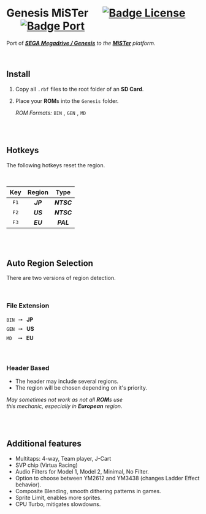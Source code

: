 # Genesis MiSTer    [![Badge License]][License]    [![Badge Port]][Port]

Port of ***[SEGA Megadrive / Genesis]*** *to the* ***[MiSTer]*** *platform.*

<br>

## Install

1. Copy all `.rbf` files to the root folder of an **SD Card**.

2. Place your **ROM**s into the `Genesis` folder.

    *ROM Formats:* `BIN` , `GEN` , `MD` 

<br>
<br>

## Hotkeys

The following hotkeys reset the region.

<br>

| Key | Region | Type
|:---:|:------:|:----:
| <kbd> F1 </kbd> | ***JP*** | ***NTSC***
| <kbd> F2 </kbd> | ***US*** | ***NTSC***
| <kbd> F3 </kbd> | ***EU*** | ***PAL***

<br>
<br>

## Auto Region Selection

There are two versions of region detection.

<br>

### File Extension

`BIN`  🠖  **JP** <br>
`GEN`  🠖  **US** <br>
`MD`       🠖  **EU**

<br>

### Header Based

- The header may include several regions.
- The region will be chosen depending on it's priority.

*May sometimes not work as not all **ROM**s use* <br>
*this mechanic, especially in **European** region.*

<br>
<br>

## Additional features

* Multitaps: 4-way, Team player, J-Cart
* SVP chip (Virtua Racing)
* Audio Filters for Model 1, Model 2, Minimal, No Filter.
* Option to choose between YM2612 and YM3438 (changes Ladder Effect behavior).
* Composite Blending, smooth dithering patterns in games.
* Sprite Limit, enables more sprites.
* CPU Turbo, mitigates slowdowns.


<!----------------------------------------------------------------------------->

[Badge License]: https://img.shields.io/badge/License-GPL_3-blue.svg?style=for-the-badge
[Badge Port]: https://img.shields.io/badge/Port_Of-FPGAGen-EF2D5E.svg?style=for-the-badge

[SEGA Megadrive / Genesis]: https://en.wikipedia.org/wiki/Sega_Genesis
[MiSTer]: https://github.com/MiSTer-devel/Main_MiSTer/wiki
[Port]: https://github.com/Torlus/fpgagen

[License]: LICENSE
